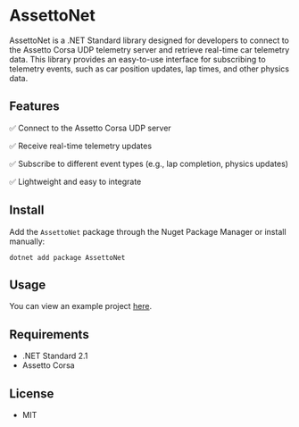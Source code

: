 # AssettoNet
AssettoNet is a .NET Standard library designed for developers to connect to the Assetto Corsa UDP telemetry server and retrieve real-time car telemetry data. This library provides an easy-to-use interface for subscribing to telemetry events, such as car position updates, lap times, and other physics data.

## Features
✅ Connect to the Assetto Corsa UDP server

✅ Receive real-time telemetry updates

✅ Subscribe to different event types (e.g., lap completion, physics updates)

✅ Lightweight and easy to integrate

## Install
Add the `AssettoNet` package through the Nuget Package Manager or install manually:
```
dotnet add package AssettoNet
```

## Usage
You can view an example project [here](https://github.com/lewpar/AssettoNetExample).

## Requirements
- .NET Standard 2.1
- Assetto Corsa

## License
- MIT
